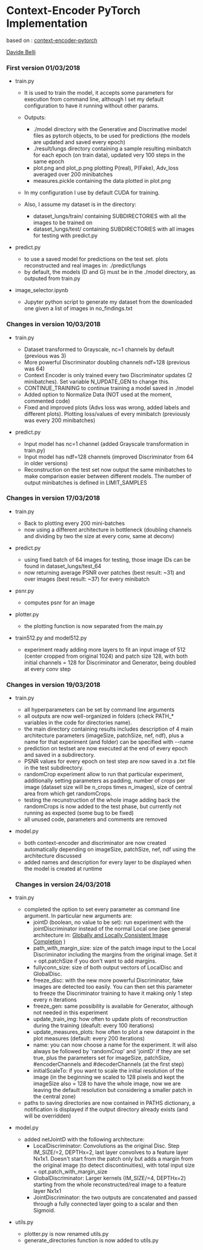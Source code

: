 # Context-Encoder PyTorch Implementation

based on : [context-encoder-pytorch](https://github.com/BoyuanJiang/context_encoder_pytorch)

[Davide Belli](https://github.com/davide-belli)

### First version 01/03/2018

- train.py 
  - It is used to train the model, it accepts some parameters for execution from command line, although I set my default configuration to have it running without other params.
  - Outputs:
    - ./model directory with the Generative and Discrimative model files as pytorch objects, to be used for predictions (the models are updated and saved every epoch)
    - ./result/lungs directory containing a sample resulting minibatch for each epoch (on train data), updated very 100 steps in the same epoch
    - plot.png and plot_p.png plotting P(real), P(Fake), Adv_loss averaged over 200 minibatches
    - measures.pickle containing the data plotted in plot.png

  - In my configuration I use by default CUDA for training.
  - Also, I assume my dataset is in the directory:
    - dataset_lungs/train/ containing SUBDIRECTORIES with all the images to be trained on
    - dataset_lungs/test/ containing SUBDIRECTORIES with all images for testing with predict.py


- predict.py
   - to use a saved model for predictions on the test set. plots reconstructed and real images in: ./predict/lungs
   - by default, the models (D and G) must be in the ./model directory, as outputed from train.py


- image_selector.ipynb
  - Jupyter python script to generate my dataset from the downloaded one given a list of images in no_findings.txt



### Changes in version 10/03/2018

- train.py

  - Dataset transformed to Grayscale, nc=1 channels by default (previous was 3)
  - More powerful Discriminator doubling channels ndf=128 (previous was 64)
  - Context Encoder is only trained every two Discriminator updates (2 minibatches). Set variable N_UPDATE_GEN to change this.
  - CONTINUE_TRAINING to continue training a model saved in ./model
  - Added option to Normalize Data (NOT used at the moment, commented code)
  - Fixed and improved plots (Advs loss was wrong, added labels and different plots). Plotting loss/values of every minibatch (previously was every 200 minibatches)


- predict.py

  - Input model has nc=1 channel (added Grayscale transformation in train.py)
  - Input model has ndf=128 channels (improved Discriminator from 64 in older versions)
  - Reconstruction on the test set now output the same minibatches to make comparison easier between different models. The number of output minibatches is defined in LIMIT_SAMPLES



### Changes in version 17/03/2018

- train.py

  - Back to plotting every 200 mini-batches
  - now using a different architecture in bottleneck (doubling channels and dividing by two the size at every conv, same at deconv)


- predict.py

  - using fixed batch of 64 images for testing, those image IDs can be found in dataset_lungs/test_64
  - now returning average PSNR over patches (best result: ~31) and over images (best result: ~37) for every minibatch


- psnr.py
  
  - computes psnr for an image


- plotter.py

  - the plotting function is now separated from the main.py


- train512.py and model512.py

  - experiment ready adding more layers to fit an input image of 512 (center cropped from original 1024) and patch size 128, with both initial channels = 128 for Discriminator and Generator, being doubled at every conv step




### Changes in version 19/03/2018

- train.py

  - all hyperparameters can be set by command line arguments
  - all outputs are now well-organized in folders (check PATH_* variables in the code for directories name).
  - the main directory containing results includes description of 4 main architecture parameters (imageSize, patchSize, nef, ndf), plus a name for that experiment (and folder) can be specified with --name
  - prediction on testset are now executed at the end of every epoch and saved in a subdirectory.
  - PSNR values for every epoch on test step are now saved in a .txt file in the test subdirectory.
  - randomCrop experiment allow to run that particular experiment, additionally setting parameters as padding, number of crops per image (dataset size will be n_crops times n_images), size of central area from which get randomCrops.
  - testing the recunstruction of the whole image adding back the randomCrops is now added to the test phase, but currently not running as expected (some bug to be fixed)
  - all unused code, parameters and comments are removed

- model.py

  - both context-encoder and discriminator are now created automatically depending on imageSize, patchSize, nef, ndf using the architecture discussed
  - added names and description for every layer to be displayed when the model is created at runtime

  ### Changes in version 24/03/2018

- train.py

  - completed the option to set every parameter as command line argument. In particular new arguments are:
    - jointD (boolean, no value to be set): run experiment with the jointDiscriminator instead of the normal Local one (see general architecture in: [Globally and Locally Consistent Image Completion](http://hi.cs.waseda.ac.jp/~iizuka/projects/completion/data/completion_sig2017.pdf) )
    - path_with_margin_size: size of the patch image input to the Local Discriminator including the margins from the original image. Set it = opt.patchSize if you don't want to add margins.
    - fullyconn_size: size of both output vectors of LocalDisc and GlobalDisc.
    - freeze_disc: with the new more powerful Discriminator, fake images are detected too easily. You can then set this parameter to freeze the Discriminator training to have it making only 1 step every n iterations
    - freeze_gen: same possibility is available for Generator, although not needed in this experiment
    - update_train_img: how often to update plots of reconstruction during the training (deafult: every 100 iterations)
    - update_measures_plots: how often to plot a new datapoint in the plot measures (default: every 200 iterations)
    - name: you can now choose a name for the experiment. It will also always be followed by 'randomCrop' and 'jointD' if they are set true, plus the parameters set for imageSize, patchSize, #encoderChannels and #decoderChannels (at the first step)
    - initialScaleTo: if you want to scale the initial resolution of the image (in the beginning we scaled to 128 pixels and kept the imageSize also = 128 to have the whole image, now we are leaving the default resolution but considering a smaller patch in the central zone)
  - paths to saving directories are now contained in PATHS dictionary, a notification is displayed if the output directory already exists (and will be overridden)


- model.py

  - added netJointD with the following architecture:
    - LocalDiscriminator: Convolutions as the original Disc. Step IM_SIZE/=2, DEPTHx=2, last layer convolves to a feature layer Nx1x1. Doesn't start from the patch only but adds a margin from the original image (to detect discontinuities), with total input size = opt.patch_with_margin_size
    - GlobalDiscriminator: Larger kernels (IM_SIZE/=4, DEPTHx=2) starting from the whole reconstructed/real image to a feature layer Nx1x1
    - JointDiscriminator: the two outputs are concatenated and passed through a fully connected layer going to a scalar and then Sigmoid.


- utils.py

  - plotter.py is now renamed utils.py
  - generate_directories function is now added to utils.py